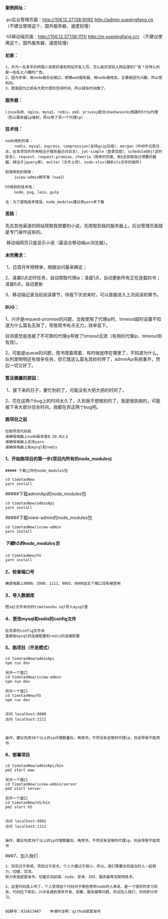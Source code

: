 #### 案例网址：

​	pc后台管理页面：http://106.12.37.138:9092		http://admin.yueqingfang.cn （不建议使用这个，国外服务器，速度较慢）

​	h5移动端页面：http://106.12.37.138:1111/		http://m.yueqingfang.cn/ （不建议使用这个，国外服务器，速度较慢）

#### 初衷：

```
1、作为一名多年的网路小说爱好者和网站开发人员，怎么能忍受别人网站里的广告？还特么的是一些乱七八糟的广告。
2、因为手痒，用node做后台接口，搭建web服务器，用node做爬虫，主要是因为兴趣，所以想玩玩。
3、更是因为之前有大把大把的空闲时间，所以就有时间做了。
```

#### 服务器：

```
linux系统、nginx、mysql、redis、pm2、privoxy配合shadowsocks搭建的http代理（防止服务器ip被封，所以用了另一个代理ip）
```

#### 技术栈：

```
node用到的库：
	redis、mysql、express、compression(支持gzip压缩)、morgan（中间件记录日志，在本项目的作用相当于服务器访问日志）、jwt-simple（登录加密）、scheduleObj(定时任务)、request、request-promise、cheerio（爬来的页面，用$去获取自己想要的数据，相当于jquery库）、multer（文件上传）、node-xlsx(解析xls文件的插件)

前端用到的框架：
	iview-admin脚手架（vue2）
	
h5用到的技术栈：
	node、pug、less、gulp
	
注：为了避免版本错误，node_modules建议用yarn来下载
```

#### 思路：

​	先去其他渠道的网站爬取我想要的小说，先爬取到我的服务器上。后台管理页面就是专门操作这些的。

​	移动端网页只是显示小说（最适合移动端uc浏览器）。

#### 未完需求：

​	1、日周月年榜榜单，根据访问量来确定；

​	2、凌晨0点定时任务，自动爬取代理ip；凌晨1点，自动更新所有正在连载的书；凌晨6点，自动更新

​	3、移动端记录当前阅读章节，待我下次进来时，可以直接进入上次阅读的章节。

#### BUG：

​	1、兴许是request-promise的问题，当我使用了代理ip时，timeout超时设置不知道为什么莫名无效了，导致爬书有点无力，效率低下。

​	目测感觉是连接了不可靠的代理ip导致了timoout无效（有用的代理ip，timeout则有效）。

​	2、可能是queue的问题，爬书爬着爬着，有时候就停在哪里了，不知道为什么，队列里明明还有很多任务，但它就这么莫名其妙的停了，adminApi系统重开，然后一切又好了。

#### 暂且搁置的原因：

​	1、接下来的日子，要忙别的了，可能没有大把大把的时间了。

​	2、花在这两个bug上的时间太久了，久到我不想做别的了。我是很执拗的，可能接下来大部分空余时间，我都在弄这两个bug吧。

#### 跑项目之前

```
拉取项目代码前
请确保电脑上node版本是8.10.0以上
请确保电脑上支持yarn
请确保电脑上有mysql和redis
```

#### 1、开始跑项目的第一步(项目内所有的node_modules)

	##### 下载公共的node_modules包

```
cd timotaoNew
yarn install
```

#####下载adminApi的node_modules包

```
cd timotaoNew/adminApi
yarn install
```

#####下载iview-admin的node_modules包

```
cd timotaoNew/iview-admin
yarn install
```

##### 下载h5的node_modules包

```
cd timotaoNew/h5
yarn install
```

#### 2、检查端口号

```
确保电脑上8080、3000、1111、9092、8000这五个端口没有被禁用
```

#### 3、导入数据库

```
把sql文件夹内的timotaoshu.sql导入mysql里
```

#### 4、更改mysql和redis的config文件

```
在目录的config文件夹
里面有mysql的连接配置和redis的连接配置
```

#### 5、跑项目（开发模式）

```
cd timotaoNew/adminApi
npm run dev

另开一个窗口
cd timotaoNew/iview-admin
npm run dev

另开一个窗口
cd timotaoNew/h5
npm run dev


访问 localhost:8080
访问 localhost:1111



操作，建议先爬30个以上的ip代理数量后，再爬书，不然没有足够的代理ip，则会导致不能爬书
```

#### 6、部署项目

```
cd timotaoNew/adminApi/bin
pm2 start www

另开一个窗口
cd timotaoNew/iview-admin/server
pm2 start server

另开一个窗口
cd timotaoNew/h5/bin
pm2 start h5


访问 localhost:9092
访问 localhost:1111


操作，建议先爬30个以上的ip代理数量后，再爬书，不然没有足够的代理ip，则会导致不能爬书
```



###7、加入我们

```
1、现实过于骨感，项目过于庞大，个人力量过于弱小，所以，我们需要志同道合的人一起努力、切磋、交流。
努力改造提莫淘书，切磋交流前端、node、安卓、IOS、服务器等互联网技术。

2、这里代码我上传了，个人觉得这个代码对于那些想学node的人来说，是一个很好的学习机会，代码拉下来后，兴许会遇到很多开发、部署、服务器等问题，欢迎加入我们，共同参讨学习。


QQ群号：831613487    申请时注明：github提莫淘书
```







​	

​	